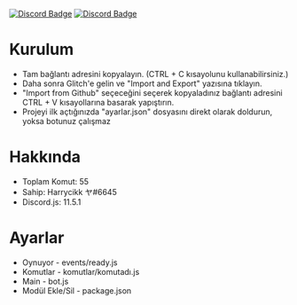 [![Discord Badge](https://img.shields.io/badge/Discord%20-7289DA.svg?&amp;style=for-the-badge&amp;logo=discord&amp;logoColor=white)](https://discord.gg/E8UMYb9BxA)
[![Discord Badge](https://img.shields.io/badge/Github%20-171515.svg?&amp;style=for-the-badge&amp;logo=github&amp;logoColor=white)](https://github.com/harryminaticikk/zekibot-coming)
<br>

# Kurulum 

- Tam bağlantı adresini kopyalayın. (CTRL + C kısayolunu kullanabilirsiniz.)
- Daha sonra Glitch'e gelin ve "Import and Export" yazısına tıklayın.
- "Import from Github" seçeceğini seçerek kopyaladınız bağlantı adresini CTRL + V kısayollarına basarak yapıştırın.
- Projeyi ilk açtığınızda "ayarlar.json" dosyasını direkt olarak doldurun, yoksa botunuz çalışmaz

# Hakkında
- Toplam Komut: 55
- Sahip: Harrycikk ヤ#6645
- Discord.js: 11.5.1

# Ayarlar

- Oynuyor - events/ready.js
- Komutlar - komutlar/komutadı.js
- Main - bot.js
- Modül Ekle/Sil - package.json
